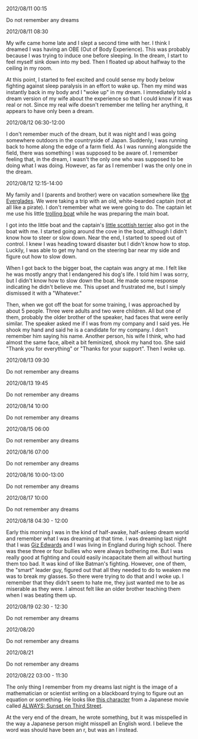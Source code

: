 2012/08/11 00:15

Do not remember any dreams

2012/08/11 08:30

My wife came home late and I slept a second time with her. I think I dreamed I was having an OBE (Out of Body Experience). This was probably because I was trying to induce one before sleeping. In the dream, I start to feel myself sink down into my bed. Then I floated up about halfway to the ceiling in my room.

At this point, I started to feel excited and could sense my body below fighting against sleep paralysis in an effort to wake up. Then my mind was instantly back in my body and I "woke up" in my dream. I immediately told a dream version of my wife about the experience so that I could know if it was real or not. Since my real wife doesn't remember me telling her anything, it appears to have only been a dream.

2012/08/12 06:30-12:00

I don't remember much of the dream, but it was night and I was going somewhere outdoors in the countryside of Japan. Suddenly, I was running back to home along the edge of a farm field. As I was running alongside the field, there was something I was supposed to be aware of. I remember feeling that, in the dream, I wasn't the only one who was supposed to be doing what I was doing.
However, as far as I remember I was the only one in the dream.

2012/08/12 12:15-14:00

My family and I (parents and brother) were on vacation somewhere like [the Everglades](https://github.com/rakudayo/consciousness/blob/master/logs/resources/miami-everglades.jpg). We were taking a trip with an old, white-bearded captain (not at all like a pirate). I don't remember what we were going to do. The captain let me use his little [trolling boat](https://github.com/rakudayo/consciousness/blob/master/logs/resources/fish-08-PB061876.jpg) while he was preparing the main boat. 

I got into the little boat and the captain's [little scottish terrier](https://github.com/rakudayo/consciousness/blob/master/logs/resources/Scottish-Terrier-Dog-Breed.jpg) also got in the boat with me. I started going around the cove in the boat, although I didn't know how to steer or slow down. Near the end, I started to speed out of control. I knew I was heading toward disaster but I didn't know how to stop. Luckily, I was able to get my hand on the steering bar near my side and figure out how to slow down.

When I got back to the bigger boat, the captain was angry at me. I felt like he was mostly angry that I endangered his dog's life. I told him I was sorry, but I didn't know how to slow down the boat. He made some response indicating he didn't believe me. This upset and frustrated me, but I simply dismissed it with a "Whatever."

Then, when we got off the boat for some training, I was approached by about 5 people. Three were adults and two were children. All but one of them, probably the older brother of the speaker, had faces that were eerily similar. The speaker asked me if I was from my company and I said yes. He shook my hand and said he is a candidate for my company. I don't remember him saying his name. Another person, his wife I think, who had almost the same face, albeit a bit feminized, shook my hand too. She said "Thank you for everything" or "Thanks for your support". Then I woke up.

2012/08/13 09:30

Do not remember any dreams

2012/08/13 19:45

Do not remember any dreams

2012/08/14 10:00

Do not remember any dreams

2012/08/15 06:00

Do not remember any dreams

2012/08/16 07:00

Do not remember any dreams

2012/08/16 10:00-13:00

Do not remember any dreams

2012/08/17 10:00

Do not remember any dreams

2012/08/18 04:30 - 12:00

Early this morning I was in the kind of half-awake, half-asleep dream world and remember what I was dreaming at that time.
I was dreaming last night that I was [Giz Edwards](http://www.youtube.com/user/GizEdwards) and I was living in England during high school.
There was these three or four bullies who were always bothering me.
But I was really good at fighting and could easily incapacitate them all without hurting them too bad.
It was kind of like Batman's fighting.
However, one of them, the "smart" leader guy, figured out that all they needed to do to weaken me was to break my glasses.
So there were trying to do that and I woke up.
I remember that they didn't seem to hate me, they just wanted me to be as miserable as they were.
I almost felt like an older brother teaching them when I was beating them up.

2012/08/19 02:30 - 12:30

Do not remember any dreams

2012/08/20

Do not remember any dreams

2012/08/21

Do not remember any dreams

2012/08/22 03:00 - 11:30

The only thing I remember from my dreams last night is the image of a mathematician or scientist writing on a blackboard trying to figure out an equation or something. He looks like [this character](https://github.com/rakudayo/consciousness/blob/master/logs/resources/hidetaka-yoshioka.jpg) from a Japanese movie called [ALWAYS: Sunset on Third Street](http://www.imdb.com/title/tt0488870/).

At the very end of the dream, he wrote something, but it was misspelled in the way a Japanese person might misspell an English word. I believe the word was should have been an r, but was an l instead.